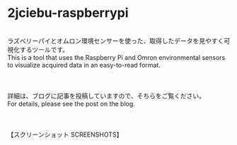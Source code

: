 # 2jciebu-raspberrypi
<br>
ラズベリーパイとオムロン環境センサーを使った、取得したデータを見やすく可視化するツールです。
<br>
This is a tool that uses the Raspberry Pi and Omron environmental sensors to visualize acquired data in an easy-to-read format.
<br><br><br><br>
詳細は、ブログに記事を投稿していますので、そちらをご覧ください。
<br>
For details, please see the post on the blog.
<br><br><br><br>
【スクリーンショット SCREENSHOTS】
<br>
